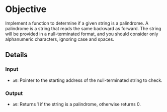 # Objective
Implement a function to determine if a given string is a palindrome. A palindrome is a string that reads the same backward as forward. The string will be provided in a null-terminated format, and you should consider only alphanumeric characters, ignoring case and spaces.

## Details
### Input
- `a0`: Pointer to the starting address of the null-terminated string to check.
### Output
- `a0`: Returns 1 if the string is a palindrome, otherwise returns 0.